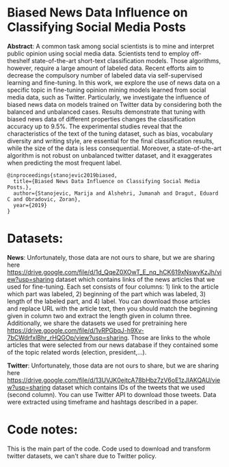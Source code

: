 # Biased News Data Influence on Classifying Social Media Posts

**Abstract**: A common task among social scientists is to mine and interpret public opinion using social media data. Scientists tend to employ off-theshelf state-of-the-art short-text classification models. Those algorithms, however, require a large amount of labeled data. Recent efforts aim to decrease the compulsory number of labeled data via self-supervised learning and fine-tuning. In this work, we explore the use of news data on a specific topic in fine-tuning opinion mining models learned from social media data, such as Twitter. Particularly, we investigate the influence of biased news data on models trained on Twitter data by considering both the balanced and unbalanced cases. Results demonstrate that tuning with biased news data of different properties changes the classification accuracy up to 9.5%. The experimental studies reveal that the characteristics of the text of the tuning dataset, such as bias, vocabulary diversity and writing style, are essential for the final classification results, while the size of the data is less consequential. Moreover, a state-of-the-art algorithm is not robust on unbalanced twitter dataset, and it exaggerates when predicting the most frequent label.

```
@inproceedings{stanojevic2019biased,
  title={Biased News Data Influence on Classifying Social Media Posts.},
  author={Stanojevic, Marija and Alshehri, Jumanah and Dragut, Eduard C and Obradovic, Zoran},
  year={2019}
}
```

# Datasets:
**News**: Unfortunately, those data are not ours to share, but we are sharing here https://drive.google.com/file/d/1d_QqeZ0XOwT_E_nq_hCK619xNswyKzJh/view?usp=sharing dataset which contains links of the news articles that we used for fine-tuning. Each set consists of four columns: 1) link to the article which part was labeled, 2) beginning of the part which was labeled, 3) length of the labeled part, and 4) label. You can download those articles and replace URL with the article text, then you should match the beginning given in column two and extract the length given in column three. Additionally, we share the datasets we used for pretraining here https://drive.google.com/file/d/1vRPGbqJ-h9Xv-7bCWdrfxlBhr_rHQGOp/view?usp=sharing. Those are links to the whole articles that were selected from our news database if they contained some of the topic related words (election, president,...).

**Twitter**: Unfortunately, those data are not ours to share, but we are sharing here https://drive.google.com/file/d/13UVJK0ejtcA78bHbz7zV6oE1zJlAKQAU/view?usp=sharing dataset which contains IDs of the tweets that we used (second column). You can use Twitter API to download those tweets. Data were extracted using timeframe and hashtags described in a paper.

# Code notes:
This is the main part of the code. Code used to download and transform twitter datasets, we can't share due to Twitter policy.
